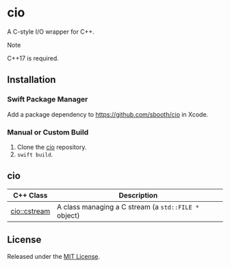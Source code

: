 # cio

A C-style I/O wrapper for C++.

> [!NOTE]
> C++17 is required.

## Installation

### Swift Package Manager

Add a package dependency to https://github.com/sbooth/cio in Xcode.

### Manual or Custom Build

1. Clone the [cio](https://github.com/sbooth/cio) repository.
2. `swift build`.

## cio

| C++ Class | Description |
| --- | --- |
| [cio::cstream](Sources/cio/include/cstream.hpp) | A class managing a C stream (a `std::FILE *` object) |
## License

Released under the [MIT License](https://github.com/sbooth/cio/blob/main/LICENSE.txt).
